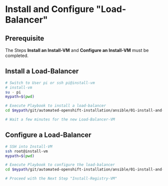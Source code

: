 # Install and Configure "Load-Balancer"

## Prerequisite

The Steps **Install an Install-VM** and **Configure an Install-VM** must be completed.



## Install a Load-Balancer

```bash
# Switch to User pi or ssh pi@install-vm
# install-vm
su - pi
mypath=$(pwd)

# Execute Playbook to install a load-balancer
cd $mypath/git/automated-openshift-installation/ansible/01-install-and-configure-load-balancer-vm/ && ansible-playbook 01-playbook-install-load-balancer-vm.yaml

# Wait a few minutes for the new Load-Balancer-VM
```



## Configure a Load-Balancer

```bash
# SSH into Install-VM
ssh root@install-vm
mypath=$(pwd)

# Execute Playbook to configure the load-balancer
cd $mypath/git/automated-openshift-installation/ansible/01-install-and-configure-load-balancer-vm && ansible-playbook 02-playbook-configure-load-balancer-vm.yaml

# Proceed with the Next Step "Install-Registry-VM"
```

